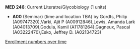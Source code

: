 **MED 246**: Current Literatre/Glycobiology (1 units)

- **A00** (Seminar) (time and location TBA) by Gordts, Philip (A09747320),Varki, Ajit P (A00912846),Lewis, Amanda Lark (A04013709),Godula, Kamil (A11781264),Gagneux, Pascal (A03222470),Esko, Jeffrey D. (A02134723)

[Enrollment numbers over time](./MED246.tsv)
